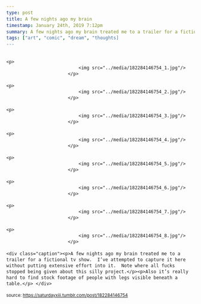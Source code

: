 ```yaml
---
type: post
title: A few nights ago my brain 
timestamp: January 24th, 2019 7:12pm
summary: A few nights ago my brain treated me to a trailer for a fictional tv show.  I’ve attempted to capture it here without putting extensive effort into 
tags: ["art", "comic", "dream", "thoughts]
---
```


                
                
                
                                                                                       <p>
                               <img src="../media/182284146754_1.jpg"/>
                           </p>
                                                                                                                           <p>
                               <img src="../media/182284146754_2.jpg"/>
                           </p>
                                                                                                                           <p>
                               <img src="../media/182284146754_3.jpg"/>
                           </p>
                                                                                                                           <p>
                               <img src="../media/182284146754_4.jpg"/>
                           </p>
                                                                                                                           <p>
                               <img src="../media/182284146754_5.jpg"/>
                           </p>
                                                                                                                           <p>
                               <img src="../media/182284146754_6.jpg"/>
                           </p>
                                                                                                                           <p>
                               <img src="../media/182284146754_7.jpg"/>
                           </p>
                                                                                                                           <p>
                               <img src="../media/182284146754_8.jpg"/>
                           </p>
                                                                                                                      <div class="caption"><p>A few nights ago my brain treated me to a trailer for a fictional tv show.  I’ve attempted to capture it here without putting extensive effort into it.  Note where all fucks stopped being given about this silly project.</p><p>Also it’s really hard to find stock footage of people with legs visible beneath a table.</p> </div>
                                    
                
                
                
                
                                
<small>source: https://saturdayxiii.tumblr.com/post/182284146754</small>